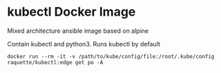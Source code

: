 # kubectl Docker Image

Mixed architecture ansible image based on alpine

Contain kubectl and python3. Runs kubectl by default

```
docker run --rm -it -v /path/to/kube/config/file:/root/.kube/config  raquette/kubectl:edge get po -A
```

